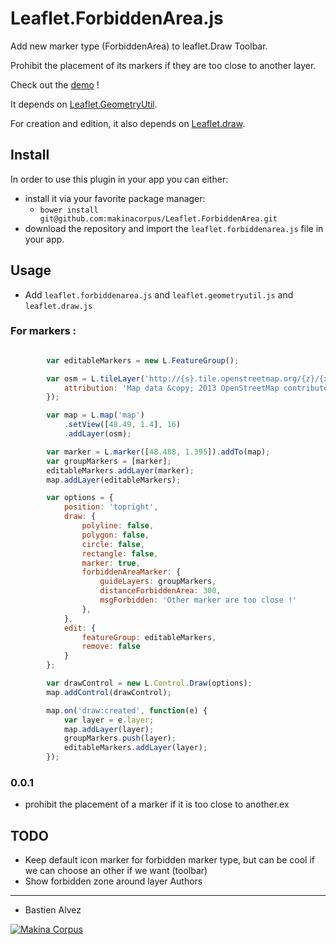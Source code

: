 Leaflet.ForbiddenArea.js
============

Add new marker type (ForbiddenArea) to leaflet.Draw Toolbar.

Prohibit the placement of its markers if they are too close to another layer.

Check out the [demo](https://makinacorpus.github.io/Leaflet.ForbiddenArea/) !


It depends on [Leaflet.GeometryUtil](https://github.com/makinacorpus/Leaflet.GeometryUtil).

For creation and edition, it also depends on [Leaflet.draw](https://github.com/Leaflet/Leaflet.draw).

Install
-----
In order to use this plugin in your app you can either:
* install it via your favorite package manager:
    * `bower install git@github.com:makinacorpus/Leaflet.ForbiddenArea.git`
* download the repository and import the `leaflet.forbiddenarea.js` file in your app.

Usage
-----

* Add ``leaflet.forbiddenarea.js`` and ``leaflet.geometryutil.js`` and ``leaflet.draw.js``

### For markers :

```javascript

        var editableMarkers = new L.FeatureGroup();

        var osm = L.tileLayer('http://{s}.tile.openstreetmap.org/{z}/{x}/{y}.png', {
            attribution: 'Map data &copy; 2013 OpenStreetMap contributors',
        });

        var map = L.map('map')
            .setView([48.49, 1.4], 16)
            .addLayer(osm);

        var marker = L.marker([48.488, 1.395]).addTo(map);
        var groupMarkers = [marker];
        editableMarkers.addLayer(marker);
        map.addLayer(editableMarkers);

        var options = {
            position: 'topright',
            draw: {
                polyline: false,
                polygon: false,
                circle: false,
                rectangle: false,
                marker: true,
                forbiddenAreaMarker: {
                    guideLayers: groupMarkers,
                    distanceForbiddenArea: 300,
                    msgForbidden: 'Other marker are too close !'
                },
            },
            edit: {
                featureGroup: editableMarkers,
                remove: false
            }
        };

        var drawControl = new L.Control.Draw(options);
        map.addControl(drawControl);

        map.on('draw:created', function(e) {
            var layer = e.layer;
            map.addLayer(layer);
            groupMarkers.push(layer);
            editableMarkers.addLayer(layer);
        });

```

### 0.0.1

* prohibit the placement of a marker if it is too close to another.ex

TODO
----

* Keep default icon marker for forbidden marker type, but can be cool if we can choose an other if we want (toolbar)
* Show forbidden zone around layer
Authors
-------

* Bastien Alvez

[![Makina Corpus](http://depot.makina-corpus.org/public/logo.gif)](http://makinacorpus.com)
